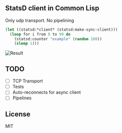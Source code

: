 ## StatsD client in Common Lisp

Only udp transport. No pipelining

```lisp
(let ((statsd:*client* (statsd:make-sync-client)))
  (loop for i from 0 to 99 do
    (statsd:counter "example" (random 100))
    (sleep 1)))
```

![Result](http://i.imgur.com/OnfuYng.png)

## TODO

- [ ] TCP Transport
- [ ] Tests
- [ ] Auto-reconnects for async client
- [ ] Pipelines

## License
MIT
